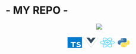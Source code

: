 # - MY REPO -

<div align="center">
  <img  height="230em" src="https://github-readme-stats.vercel.app/api/top-langs/?username=ismael-rodrigo&count_private=true&layout=compact&langs_count=7&theme=dracula"/>
  <br/>
  <br/>
  <img align="center" alt="ISMAEL-Js" height="30" width="40" src="https://raw.githubusercontent.com/devicons/devicon/master/icons/typescript/typescript-plain.svg">
  <img align="center" alt="ISMAEL-Js" height="30" width="40" src="https://raw.githubusercontent.com/devicons/devicon/master/icons/vuejs/vuejs-plain.svg">
  <img align="center" alt="ISMAEL-React" height="30" width="40" src="https://raw.githubusercontent.com/devicons/devicon/master/icons/react/react-original.svg">
  <img align="center" alt="ISMAEL-Python" height="30" width="40" src="https://raw.githubusercontent.com/devicons/devicon/master/icons/python/python-original.svg">

</div>
